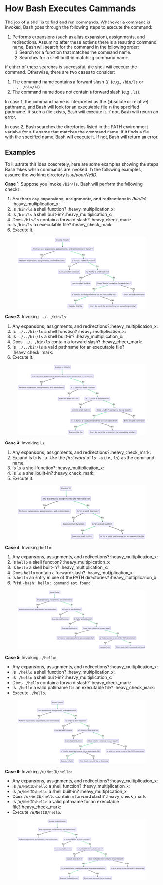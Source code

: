 # How Bash Executes Cammands

The job of a shell is to find and run commands. Whenever a command is invoked, Bash goes through the following steps to execute the command:

1. Performs expansions (such as alias expansion), assignments, and redirections. Assuming after these actions there is a resulting command name, Bash will search for the command in the following order:
   1. Search for a function that matches the command name.
   2. Searches for a shell built-in matching command name.&#x20;

If either of these searches is successful, the shell will execute the command. Otherwise, there are two cases to consider:

1. The command name contains a forward slash (/) (e.g., `/bin/ls` or `../../bin/ls`).
2. The command name does not contain a forward slash (e.g., `ls`).

In case 1, the command name is interpreted as the (absolute or relative) pathname, and Bash will look for an executable file in the specified pathname. If such a file exists, Bash will execute it. If not, Bash will return an error.

In case 2, Bash searches the directories listed in the PATH environment variable for a filename that matches the command name. If it finds a file with the specified name, Bash will execute it. If not, Bash will return an error.

## Examples

To illustrate this idea concretely, here are some examples showing the steps Bash takes when commands are invoked. In the following examples, assume the working directory is _/u/yourNetID._

**Case 1**: Suppose you invoke `/bin/ls`. Bash will perform the  following checks:

1. Are there any expansions, assignments, and redirections in _/bin/ls_? :heavy\_multiplication\_x:
2. Is `/bin/ls` a shell function? :heavy\_multiplication\_x:
3. Is `/bin/ls` a shell built-in?  :heavy\_multiplication\_x:
4. Does `/bin/ls` contain a forward slash? :heavy\_check\_mark:
5. Is `/bin/ls` an executable file?  :heavy\_check\_mark:
6. Execute it.

<figure><img src="../../.gitbook/assets/mermaid-diagram-2023-05-25-194633.png" alt=""><figcaption></figcaption></figure>

**Case 2:** Invoking `../../bin/ls`:&#x20;

1. Any expansions, assignments, and redirections? :heavy\_multiplication\_x:
2. Is `../../bin/ls` a shell function? :heavy\_multiplication\_x:
3. Is `../../bin/ls` a shell built-in?  :heavy\_multiplication\_x:
4. Does `../../bin/ls` contain a forward slash? :heavy\_check\_mark:
5. Is `../../bin/ls` a valid pathname for an executable file?  :heavy\_check\_mark:
6. Execute it.

<figure><img src="../../.gitbook/assets/mermaid-diagram-2023-05-25-190522.png" alt=""><figcaption></figcaption></figure>

**Case 3**: Invoking `ls`:&#x20;

1. Any expansions, assignments, and redirections? :heavy\_check\_mark:&#x20;
2. Expand ls to ls -a. Use the _first word_ of `ls -a` (i.e., `ls`) as the command name.
3. Is `ls` a shell function? :heavy\_multiplication\_x:
4. Is `ls` a shell built-in?  :heavy\_check\_mark:
5. Execute it.

<figure><img src="../../.gitbook/assets/mermaid-diagram-2023-05-25-193618.png" alt=""><figcaption></figcaption></figure>

**Case 4**: Invoking `hello`:

1. Any expansions, assignments, and redirections? :heavy\_multiplication\_x:
2. Is `hello` a shell function? :heavy\_multiplication\_x:
3. Is `hello` a shell built-in?  :heavy\_multiplication\_x:
4. Does `hello` contain a forward slash? :heavy\_multiplication\_x:
5. Is `hello` an entry in one of the PATH directories? :heavy\_multiplication\_x:
6. Print `-bash: hello: command not found`.



<figure><img src="../../.gitbook/assets/mermaid-diagram-2023-05-25-194227.png" alt=""><figcaption></figcaption></figure>

**Case 5**: Invoking `./hello`:

* Any expansions, assignments, and redirections? :heavy\_multiplication\_x:
* Is `./hello` a shell function? :heavy\_multiplication\_x:
* Is `./hello` a shell built-in?  :heavy\_multiplication\_x:
* Does `./hello` contain a forward slash? :heavy\_check\_mark:
* Is `./hello` a valid pathname for an executable file? :heavy\_check\_mark:
* Execute `./hello`.

<figure><img src="../../.gitbook/assets/mermaid-diagram-2023-05-25-194455.png" alt=""><figcaption></figcaption></figure>

**Case 6**: Invoking `/u/NetID/hello`:

* Any expansions, assignments, and redirections? :heavy\_multiplication\_x:
* Is `/u/NetID/hello` a shell function? :heavy\_multiplication\_x:
* Is `/u/NetID/hello` a shell built-in?  :heavy\_multiplication\_x:
* Does `/u/NetID/hello` contain a forward slash? :heavy\_check\_mark:
* Is `/u/NetID/hello` a valid pathname for an executable file?:heavy\_check\_mark:
* Execute `/u/NetID/hello`.

<figure><img src="../../.gitbook/assets/mermaid-diagram-2023-05-25-194911.png" alt=""><figcaption></figcaption></figure>
